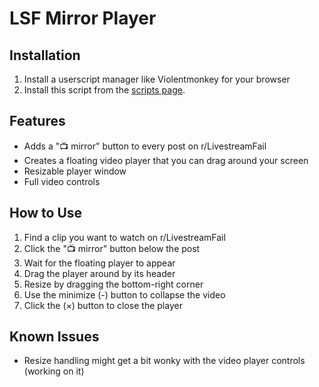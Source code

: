 # LSF Mirror Player

## Installation

1. Install a userscript manager like Violentmonkey for your browser
2. Install this script from the [scripts page](https://lnus.github.io/userscripts/lsfmirror).

## Features

- Adds a "📺 mirror" button to every post on r/LivestreamFail
- Creates a floating video player that you can drag around your screen
- Resizable player window
- Full video controls


## How to Use

1. Find a clip you want to watch on r/LivestreamFail
2. Click the "📺 mirror" button below the post
3. Wait for the floating player to appear
4. Drag the player around by its header
5. Resize by dragging the bottom-right corner
6. Use the minimize (-) button to collapse the video
7. Click the (×) button to close the player

## Known Issues

- Resize handling might get a bit wonky with the video player controls (working on it)

